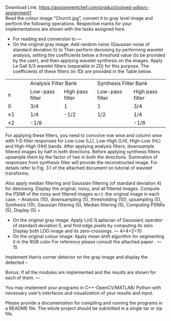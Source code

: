 Download Link: https://assignmentchef.com/product/solved-adipvc-assignment1
<br>
Read    the  colour  image  “Church.jpg”,  convert            it          to         gray     level    image  and      perform           the       following     operations.      Respective       marks  for       your     implementations are       shown  with     the       tasks    assigned    here.

<ul>

 <li>For reading            and      conversion       to             —</li>

 <li>On the       original            gray     image:             Add      random           noise    (Gaussian        noise    of       standard          deviation         5)         to                  Then    perform           denoising         by       performing      wavelet           analysis,          setting the       coefficients     below  a          threshold       value   (to        be        provided          by        the       user),   and      then     applying          wavelet       synthesis          on        the       images.           Apply   Le        Gall      5/3       wavelet           filters       (separable       in         2D)      for       this      purpose.          The      coefficients     of         these       filters   (in        1D)                  are       provided          in         the       Table   below.</li>

</ul>




<table width="559">

 <tbody>

  <tr>

   <td width="72"> </td>

   <td colspan="2" width="235">Analysis           Filter    Bank</td>

   <td colspan="2" width="252">Synthesis         Filter    Bank</td>

  </tr>

  <tr>

   <td width="72">n</td>

   <td width="117">Low-pass           filter</td>

   <td width="117">High    pass           filter</td>

   <td width="129">Low-pass            filter</td>

   <td width="123">High     pass            filter</td>

  </tr>

  <tr>

   <td width="72">0</td>

   <td width="117">3/4</td>

   <td width="117">1</td>

   <td width="129">1</td>

   <td width="123">3/4</td>

  </tr>

  <tr>

   <td width="72">±1</td>

   <td width="117">1/4</td>

   <td width="117">-1/2</td>

   <td width="129">1/2</td>

   <td width="123">1/4</td>

  </tr>

  <tr>

   <td width="72">±2</td>

   <td width="117">-1/8 </td>

   <td width="117"> </td>

   <td width="129"> </td>

   <td width="123">-1/8</td>

  </tr>

 </tbody>

</table>




For       applying          these   filters,  you      need    to         convolve          row      wise     and      column wise     with     1-D      filter    responses        for       Low-Low          (LL),     Low-High         (LH),    High-Low (HL)     and      High-High        (HH)     bands.  After    applying                      analysis           filters,  downsample filtered images by        half      in         both     directions.       Before applying          synthesis          filters upsample        them    by        the       factor  of         two      in         both     the       directions.       Summation of         responses        from    synthesis          filter    will      provide            the       reconstructed  image. For details refer    to         Fig.      3.1       of         the       attached          document        on        tutorial            of wavelet           transforms.




Also      apply   median            filtering           and      Gaussian          filtering           (of        standard deviation         4)         for       denoising.        Display the       original,           noisy,   and      all        filtered images.           Compute         the       PSNR    of         the       noisy    and      filtered images w.r.t.    the original            image  in         each    case.    –          Analysis           (10),     downsampling (5),       thresholding (10),     upsampling     (5),       Synthesis         (10),     Gaussian          filtering           (5),       Median filtering           (5),       Computing      PSNRs  (5),       Display (5)        =




<ul>

 <li>On the       original            gray     image: Apply   LoG      (Laplacian       of         Gaussian)        operator       of         standard          deviation         5,         and      find      edge    pixels   by        computing       its       zero             Display both     LOG     image  and      its        zero-crossings.            —       4+4+2=10</li>

 <li>On the       original            colour  image:             Apply   mean   shift     algorithm        for       segmenting       it          in         the       RGB     color      For       reference        please  consult the       attached       paper   .           —          15</li>

</ul>

Implement Harris corner detector          on        the       gray     image  and      display the       detected                  –







Bonus:              If          all        the       modules          are       implemented  and      the       results are shown  for       each    of         them.   —







You      may     implement      your     programs        in                     C++-OpenCV/MATLAB/          Python with     necessary        user’s   interfaces        and      visualization    of         your     results and      input.

Please  provide            a          documentation            for       compiling        and      running            the programs        in         a          README          file.      The      whole  project should  be        submitted        in a          single   tar       or         zip        file.


